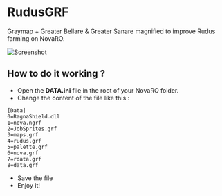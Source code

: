 # RudusGRF
Graymap + Greater Bellare &amp; Greater Sanare magnified to improve Rudus farming on NovaRO.

![Screenshot](https://i.ibb.co/FHnfGrx/rudus.jpg) 

## How to do it working ?
- Open the **DATA.ini** file in the root of your NovaRO folder.
- Change the content of the file like this :
```
[Data]
0=RagnaShield.dll
1=nova.ngrf
2=JobSprites.grf
3=maps.grf
4=rudus.grf
5=palette.grf
6=nova.grf
7=rdata.grf
8=data.grf
```
- Save the file
- Enjoy it!

